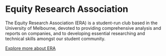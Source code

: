 # Equity Research Association

The Equity Research Association (ERA) is a student-run club based in the University of Melbourne, devoted to providing comprehensive analysis and reports on companies, and to developing essential researching and technical skills amongst our student community.

[Explore more about ERA](https://eraunimelb.netlify.app/about/)
